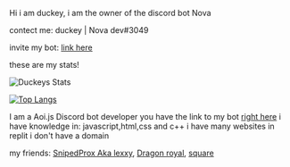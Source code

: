 Hi i am duckey,
i am the owner of the discord bot Nova

contect me: duckey | Nova dev#3049

invite my bot: [link here](https://dashboard.nova-bot.repl.co)



these are my stats!



![Duckeys Stats](https://github-readme-stats.vercel.app/api?username=duckytutorials&show_icons=true&theme=dark)

[![Top Langs](https://github-readme-stats.vercel.app/api/top-langs/?username=duckytutorials&langs_count=8&theme=dark)](https://dashboard.nova-bot.repl.co)


I am a Aoi.js Discord bot developer you have the link to my bot [right here](https://dashboard.nova-bot.repl.co)
i have knowledge in: javascript,html,css and c++
i have many websites in replit i don't have a domain

my friends:
[SnipedProx Aka lexxy](https://github.com/Snipedprox),
[Dragon royal](https://github.com/dragonRoyal),
[square](https://dashboard.nova-bot.repl.co)
